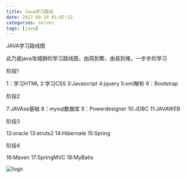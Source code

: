 ```yaml
---
title: Java学习路线
date: 2017-09-10 01:07:12
categories: server
tags: [java] 
---
```

JAVA学习路线图

此乃是java攻城狮的学习路线图，由简到繁，由易到难，一步步的学习

阶段1

1：学习HTML     2:学习CSS    3:Javascript    4:jquery    5:xml解析   6：Bootstrap    
 
阶段2  

7:JAVAse基础      8：mysql数据库     9：Powerdesigner   10:JDBC    11:JAVAWEB   
    
阶段3

12:oracle         13:struts2         14:Hibernate       15:Spring

阶段4

16:Maven         17:SpringMVC      18:MyBatis

![logo](/images/learn-route.png) 